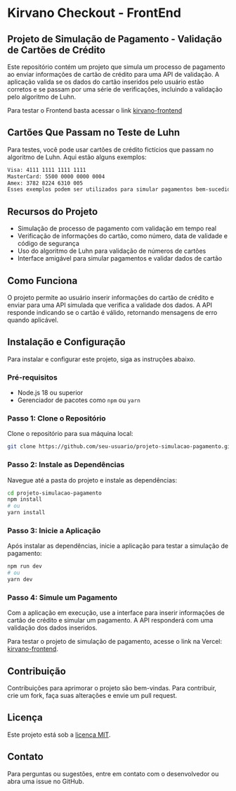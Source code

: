 # Kirvano Checkout - FrontEnd
## Projeto de Simulação de Pagamento - Validação de Cartões de Crédito

Este repositório contém um projeto que simula um processo de pagamento ao enviar informações de cartão de crédito para uma API de validação. A aplicação valida se os dados do cartão inseridos pelo usuário estão corretos e se passam por uma série de verificações, incluindo a validação pelo algoritmo de Luhn.

Para testar o Frontend basta acessar o link
[kirvano-frontend](https://kirvano-frontend.vercel.app/)


## Cartões Que Passam no Teste de Luhn
Para testes, você pode usar cartões de crédito fictícios que passam no algoritmo de Luhn. Aqui estão alguns exemplos:

```bash
Visa: 4111 1111 1111 1111
MasterCard: 5500 0000 0000 0004
Amex: 3782 8224 6310 005
Esses exemplos podem ser utilizados para simular pagamentos bem-sucedidos.
```


## Recursos do Projeto
- Simulação de processo de pagamento com validação em tempo real
- Verificação de informações do cartão, como número, data de validade e código de segurança
- Uso do algoritmo de Luhn para validação de números de cartões
- Interface amigável para simular pagamentos e validar dados de cartão

## Como Funciona
O projeto permite ao usuário inserir informações do cartão de crédito e enviar para uma API simulada que verifica a validade dos dados. A API responde indicando se o cartão é válido, retornando mensagens de erro quando aplicável.

## Instalação e Configuração
Para instalar e configurar este projeto, siga as instruções abaixo.

### Pré-requisitos
- Node.js 18 ou superior
- Gerenciador de pacotes como `npm` ou `yarn`

### Passo 1: Clone o Repositório
Clone o repositório para sua máquina local:

```bash
git clone https://github.com/seu-usuario/projeto-simulacao-pagamento.git
```

### Passo 2: Instale as Dependências
Navegue até a pasta do projeto e instale as dependências:

```bash
cd projeto-simulacao-pagamento
npm install
# ou
yarn install
```

### Passo 3: Inicie a Aplicação
Após instalar as dependências, inicie a aplicação para testar a simulação de pagamento:

```bash
npm run dev
# ou
yarn dev
```

### Passo 4: Simule um Pagamento
Com a aplicação em execução, use a interface para inserir informações de cartão de crédito e simular um pagamento. A API responderá com uma validação dos dados inseridos.

Para testar o projeto de simulação de pagamento, acesse o link na Vercel: [kirvano-frontend](https://kirvano-frontend.vercel.app/). 

## Contribuição
Contribuições para aprimorar o projeto são bem-vindas. Para contribuir, crie um fork, faça suas alterações e envie um pull request.

## Licença
Este projeto está sob a [licença MIT](LICENSE).

## Contato
Para perguntas ou sugestões, entre em contato com o desenvolvedor ou abra uma issue no GitHub.